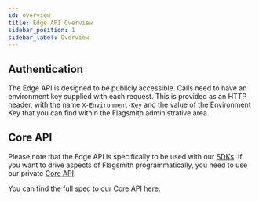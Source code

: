 ```yaml
---
id: overview
title: Edge API Overview
sidebar_position: 1
sidebar_label: Overview
---
```


## Authentication

The Edge API is designed to be publicly accessible. Calls need to have an environment key supplied with each request.
This is provided as an HTTP header, with the name `X-Environment-Key` and the value of the Environment Key that you can
find within the Flagsmith administrative area.

## Core API

Please note that the Edge API is specifically to be used with our [SDKs](/integrating-with-flagsmith/integration-overview). If you want to drive aspects of
Flagsmith programmatically, you need to use our private [Core API](/integrating-with-flagsmith/flagsmith-api-overview/admin-api).

You can find the full spec to our Core API [here](https://api.flagsmith.com/api/v1/docs/).
